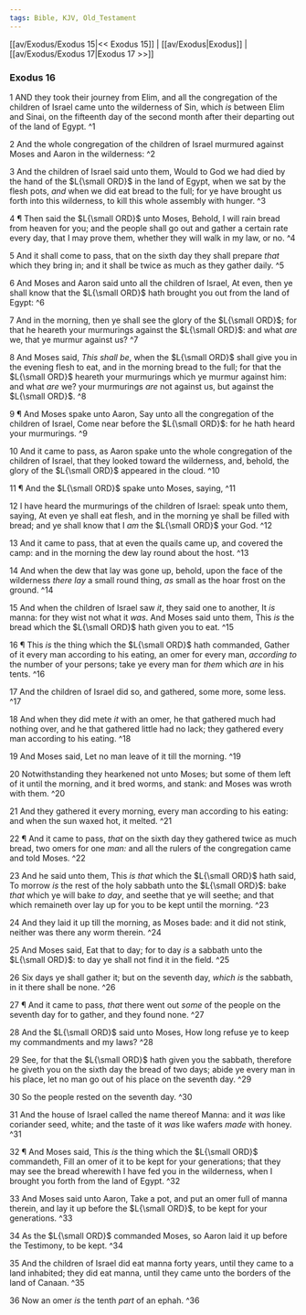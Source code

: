 ```yaml
---
tags: Bible, KJV, Old_Testament
---
```


[[av/Exodus/Exodus 15|<< Exodus 15]] | [[av/Exodus|Exodus]] | [[av/Exodus/Exodus 17|Exodus 17 >>]]

### Exodus 16

1 AND they took their journey from Elim, and all the congregation of the children of Israel came unto the wilderness of Sin, which _is_ between Elim and Sinai, on the fifteenth day of the second month after their departing out of the land of Egypt. ^1

2 And the whole congregation of the children of Israel murmured against Moses and Aaron in the wilderness: ^2

3 And the children of Israel said unto them, Would to God we had died by the hand of the $L{\small ORD}$ in the land of Egypt, when we sat by the flesh pots, _and_ when we did eat bread to the full; for ye have brought us forth into this wilderness, to kill this whole assembly with hunger. ^3

4 ¶ Then said the $L{\small ORD}$ unto Moses, Behold, I will rain bread from heaven for you; and the people shall go out and gather a certain rate every day, that I may prove them, whether they will walk in my law, or no. ^4

5 And it shall come to pass, that on the sixth day they shall prepare _that_ which they bring in; and it shall be twice as much as they gather daily. ^5

6 And Moses and Aaron said unto all the children of Israel, At even, then ye shall know that the $L{\small ORD}$ hath brought you out from the land of Egypt: ^6

7 And in the morning, then ye shall see the glory of the $L{\small ORD}$; for that he heareth your murmurings against the $L{\small ORD}$: and what _are_ we, that ye murmur against us? ^7

8 And Moses said, _This_ _shall_ _be_, when the $L{\small ORD}$ shall give you in the evening flesh to eat, and in the morning bread to the full; for that the $L{\small ORD}$ heareth your murmurings which ye murmur against him: and what _are_ we? your murmurings _are_ not against us, but against the $L{\small ORD}$. ^8

9 ¶ And Moses spake unto Aaron, Say unto all the congregation of the children of Israel, Come near before the $L{\small ORD}$: for he hath heard your murmurings. ^9

10 And it came to pass, as Aaron spake unto the whole congregation of the children of Israel, that they looked toward the wilderness, and, behold, the glory of the $L{\small ORD}$ appeared in the cloud. ^10

11 ¶ And the $L{\small ORD}$ spake unto Moses, saying, ^11

12 I have heard the murmurings of the children of Israel: speak unto them, saying, At even ye shall eat flesh, and in the morning ye shall be filled with bread; and ye shall know that I _am_ the $L{\small ORD}$ your God. ^12

13 And it came to pass, that at even the quails came up, and covered the camp: and in the morning the dew lay round about the host. ^13

14 And when the dew that lay was gone up, behold, upon the face of the wilderness _there_ _lay_ a small round thing, _as_ small as the hoar frost on the ground. ^14

15 And when the children of Israel saw _it_, they said one to another, It _is_ manna: for they wist not what it _was_. And Moses said unto them, This _is_ the bread which the $L{\small ORD}$ hath given you to eat. ^15

16 ¶ This _is_ the thing which the $L{\small ORD}$ hath commanded, Gather of it every man according to his eating, an omer for every man, _according_ _to_ the number of your persons; take ye every man for _them_ which _are_ in his tents. ^16

17 And the children of Israel did so, and gathered, some more, some less. ^17

18 And when they did mete _it_ with an omer, he that gathered much had nothing over, and he that gathered little had no lack; they gathered every man according to his eating. ^18

19 And Moses said, Let no man leave of it till the morning. ^19

20 Notwithstanding they hearkened not unto Moses; but some of them left of it until the morning, and it bred worms, and stank: and Moses was wroth with them. ^20

21 And they gathered it every morning, every man according to his eating: and when the sun waxed hot, it melted. ^21

22 ¶ And it came to pass, _that_ on the sixth day they gathered twice as much bread, two omers for one _man:_ and all the rulers of the congregation came and told Moses. ^22

23 And he said unto them, This _is_ _that_ which the $L{\small ORD}$ hath said, To morrow _is_ the rest of the holy sabbath unto the $L{\small ORD}$: bake _that_ which ye will bake _to_ _day_, and seethe that ye will seethe; and that which remaineth over lay up for you to be kept until the morning. ^23

24 And they laid it up till the morning, as Moses bade: and it did not stink, neither was there any worm therein. ^24

25 And Moses said, Eat that to day; for to day _is_ a sabbath unto the $L{\small ORD}$: to day ye shall not find it in the field. ^25

26 Six days ye shall gather it; but on the seventh day, _which_ _is_ the sabbath, in it there shall be none. ^26

27 ¶ And it came to pass, _that_ there went out _some_ of the people on the seventh day for to gather, and they found none. ^27

28 And the $L{\small ORD}$ said unto Moses, How long refuse ye to keep my commandments and my laws? ^28

29 See, for that the $L{\small ORD}$ hath given you the sabbath, therefore he giveth you on the sixth day the bread of two days; abide ye every man in his place, let no man go out of his place on the seventh day. ^29

30 So the people rested on the seventh day. ^30

31 And the house of Israel called the name thereof Manna: and it _was_ like coriander seed, white; and the taste of it _was_ like wafers _made_ with honey. ^31

32 ¶ And Moses said, This _is_ the thing which the $L{\small ORD}$ commandeth, Fill an omer of it to be kept for your generations; that they may see the bread wherewith I have fed you in the wilderness, when I brought you forth from the land of Egypt. ^32

33 And Moses said unto Aaron, Take a pot, and put an omer full of manna therein, and lay it up before the $L{\small ORD}$, to be kept for your generations. ^33

34 As the $L{\small ORD}$ commanded Moses, so Aaron laid it up before the Testimony, to be kept. ^34

35 And the children of Israel did eat manna forty years, until they came to a land inhabited; they did eat manna, until they came unto the borders of the land of Canaan. ^35

36 Now an omer _is_ the tenth _part_ of an ephah. ^36
